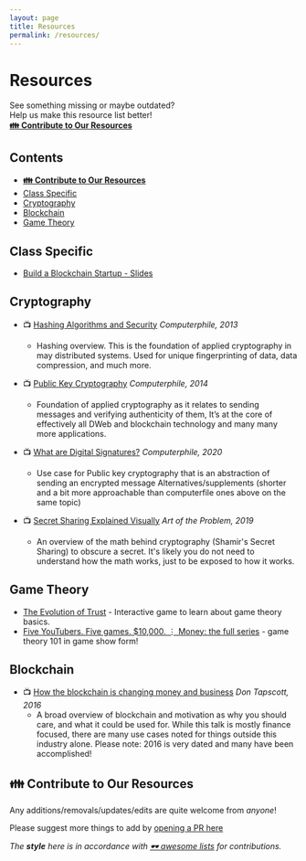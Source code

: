 ```yaml
---
layout: page
title: Resources
permalink: /resources/
---
```


<!-- 
Some handy sippets :) 
- 📺 [
- 📒 [
- 📰 [
-->

# Resources

See something missing or maybe outdated?<br>
Help us make this resource list better!<br>
**[👪 Contribute to Our Resources](#contribute-to-our-resources)**


## Contents

- **[👪 Contribute to Our Resources](#contribute-to-our-resources)**
- [Class Specific](#class-specific)
- [Cryptography](#cryptography)
- [Blockchain](#blockchain)
- [Game Theory](#game-theory)

## Class Specific

- [Build a Blockchain Startup - Slides](https://drive.google.com/drive/folders/1tA9IeRJmG9GArowjXxtVYJQ3gWdmkcAf)

## Cryptography

- 📺 [Hashing Algorithms and Security](https://www.youtube-nocookie.com/embed/b4b8ktEV4Bg) *Computerphile, 2013*
  - Hashing overview. This is the foundation of applied cryptography in may distributed systems. Used for unique fingerprinting of data, data compression, and much more. 

- 📺 [Public Key Cryptography](https://www.youtube-nocookie.com/embed/GSIDS_lvRv4) *Computerphile, 2014*
  - Foundation of applied cryptography as it relates to sending messages and verifying authenticity of them, It’s at the core of effectively all DWeb and blockchain technology and many many more applications.

- 📺 [What are Digital Signatures?](https://www.youtube-nocookie.com/embed/s22eJ1eVLTU) *Computerphile, 2020*
  - Use case for Public key cryptography that is an abstraction of sending an encrypted message
Alternatives/supplements (shorter and a bit more approachable than computerfile ones above on the same topic)

- 📺 [Secret Sharing Explained Visually](https://www.youtube-nocookie.com/embed/iFY5SyY3IMQ) *Art of the Problem, 2019*
  - An overview of the math behind cryptography (Shamir's Secret Sharing) to obscure a secret. It's likely you do not need to understand how the math works, just to be exposed to how it works.

## Game Theory

- [The Evolution of Trust](https://ncase.me/trust/) - Interactive game to learn about game theory basics. 
- [Five YouTubers. Five games. $10,000. ⋮ Money: the full series](https://www.youtube.com/watch?v=FJSI7QTAt_o) - game theory 101 in game show form!

## Blockchain

- 📺 [How the blockchain is changing money and business](https://www.youtube-nocookie.com/embed/Pl8OlkkwRpc) *Don Tapscott, 2016*
  - A broad overview of blockchain and motivation as why you should care, and what it could be used for. While this talk is mostly finance focused, there are many use cases noted for things outside this industry alone. Please note: 2016 is very dated and many have been accomplished!

## 👪 Contribute to Our Resources

Any additions/removals/updates/edits are quite welcome from _anyone_!

Please suggest more things to add by [opening a PR here](https://github.com/scetx/build-a-blockchain-startup/blob/main/_pages/resources.md)

*The **style** here is in accordance with [🕶️ awesome lists](https://github.com/sindresorhus/awesome/blob/main/pull_request_template.md) for contributions.*
